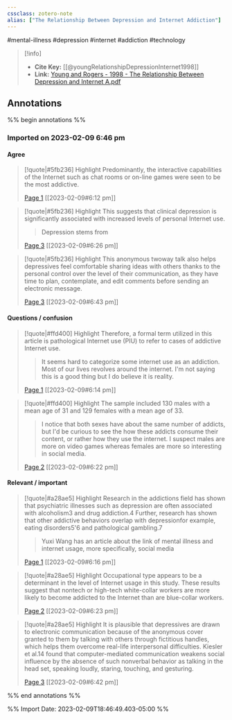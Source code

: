 ```yaml
---
cssclass: zotero-note
alias: ["The Relationship Between Depression and Internet Addiction"]
---
```

#mental-illness #depression #internet #addiction #technology 
> [!info]
> - **Cite Key:** [[@youngRelationshipDepressionInternet1998]]
> - **Link:** [Young and Rogers - 1998 - The Relationship Between Depression and Internet A.pdf](file://C:\Users\conco\Zotero\storage\CCGUGZX7\Young%20and%20Rogers%20-%201998%20-%20The%20Relationship%20Between%20Depression%20and%20Internet%20A.pdf)

## Annotations
%% begin annotations %%
### Imported on 2023-02-09 6:46 pm

#### Agree

> [!quote|#5fb236] Highlight
> Predominantly, the interactive capabilities of the Internet such as chat rooms or on-line games were seen to be the most addictive.
>
> [Page 1](zotero://open-pdf/library/items/CCGUGZX7?page=1) [[2023-02-09#6:12 pm]]

> [!quote|#5fb236] Highlight
> This suggests that clinical depression is significantly associated with increased levels of personal Internet use.
>
>> Depression stems from
>
> [Page 3](zotero://open-pdf/library/items/CCGUGZX7?page=3) [[2023-02-09#6:26 pm]]

> [!quote|#5fb236] Highlight
> This anonymous twoway talk also helps depressives feel comfortable sharing ideas with others thanks to the personal control over the level of their communication, as they have time to plan, contemplate, and edit comments before sending an electronic message.
>
> [Page 3](zotero://open-pdf/library/items/CCGUGZX7?page=3) [[2023-02-09#6:43 pm]]

#### Questions / confusion

> [!quote|#ffd400] Highlight
> Therefore, a formal term utilized in this article is pathological Internet use (PIU) to refer to cases of addictive Internet use.
>
>> It seems hard to categorize some internet use as an addiction. Most of our lives revolves around the internet. I'm not saying this is a good thing but I do believe it is reality.
>
> [Page 1](zotero://open-pdf/library/items/CCGUGZX7?page=1) [[2023-02-09#6:14 pm]]

> [!quote|#ffd400] Highlight
> The sample included 130 males with a mean age of 31 and 129 females with a mean age of 33.
>
>> I notice that both sexes have about the same number of addicts, but I'd be curious to see the how these addicts consume their content, or rather how they use the internet. I suspect males are more on video games whereas females are more so interesting in social media.
>
> [Page 2](zotero://open-pdf/library/items/CCGUGZX7?page=2) [[2023-02-09#6:22 pm]]

#### Relevant / important

> [!quote|#a28ae5] Highlight
> Research in the addictions field has shown that psychiatric illnesses such as depression are often associated with alcoholism3 and drug addiction.4 Further, research has shown that other addictive behaviors overlap with depressionfor example, eating disorders5'6 and pathological gambling.7
>
>> Yuxi Wang has an article about the link of mental illness and internet usage, more specifically, social media
>
> [Page 1](zotero://open-pdf/library/items/CCGUGZX7?page=1) [[2023-02-09#6:16 pm]]

> [!quote|#a28ae5] Highlight
> Occupational type appears to be a determinant in the level of Internet usage in this study. These results suggest that nontech or high-tech white-collar workers are more likely to become addicted to the Internet than are blue-collar workers.
>
> [Page 2](zotero://open-pdf/library/items/CCGUGZX7?page=2) [[2023-02-09#6:23 pm]]

> [!quote|#a28ae5] Highlight
> It is plausible that depressives are drawn to electronic communication because of the anonymous cover granted to them by talking with others through fictitious handles, which helps them overcome real-life interpersonal difficulties. Kiesler et al.14 found that computer-mediated communication weakens social influence by the absence of such nonverbal behavior as talking in the head set, speaking loudly, staring, touching, and gesturing.
>
> [Page 3](zotero://open-pdf/library/items/CCGUGZX7?page=3) [[2023-02-09#6:42 pm]]


%% end annotations %%

%% Import Date: 2023-02-09T18:46:49.403-05:00 %%
